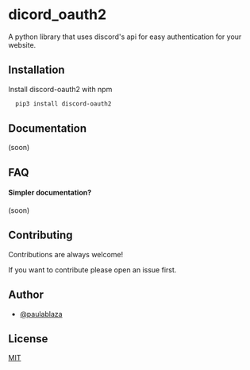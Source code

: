 # dicord_oauth2

A python library that uses discord's api for easy authentication for your website.

## Installation

Install discord-oauth2 with npm

```bash
  pip3 install discord-oauth2
```

## Documentation

(soon)

## FAQ

#### Simpler documentation?

(soon)

## Contributing

Contributions are always welcome!

If you want to contribute please open an issue first.

## Author

- [@paulablaza](https://www.github.com/paulablaza)

## License

[MIT](https://choosealicense.com/licenses/mit/)
